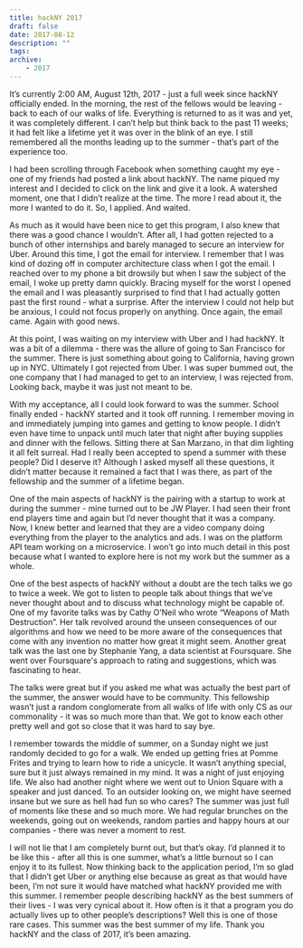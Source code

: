 ```yaml
---
title: hackNY 2017
draft: false
date: 2017-08-12
description: ""
tags:
archive:
	- 2017
---
```


It’s currently 2:00 AM, August 12th, 2017 - just a full week since hackNY officially ended. In the morning, the rest of the fellows would be leaving - back to each of our walks of life. Everything is returned to as it was and yet, it was completely different. I can’t help but think back to the past 11 weeks; it had felt like a lifetime yet it was over in the blink of an eye. I still remembered all the months leading up to the summer - that’s part of the experience too.

<!-- more -->

I had been scrolling through Facebook when something caught my eye - one of my friends had posted a link about hackNY. The name piqued my interest and I decided to click on the link and give it a look. A watershed moment, one that I didn’t realize at the time. The more I read about it, the more I wanted to do it. So, I applied. And waited.

As much as it would have been nice to get this program, I also knew that there was a good chance I wouldn’t. After all, I had gotten rejected to a bunch of other internships and barely managed to secure an interview for Uber. Around this time, I got the email for interview. I remember that I was kind of dozing off in computer architecture class when I got the email. I reached over to my phone a bit drowsily but when I saw the subject of the email, I woke up pretty damn quickly. Bracing myself for the worst I opened the email and I was pleasantly surprised to find that I had actually gotten past the first round - what a surprise. After the interview I could not help but be anxious, I could not focus properly on anything. Once again, the email came. Again with good news.

At this point, I was waiting on my interview with Uber and I had hackNY. It was a bit of a dilemma - there was the allure of going to San Francisco for the summer. There is just something about going to California, having grown up in NYC. Ultimately I got rejected from Uber. I was super bummed out, the one company that I had managed to get to an interview, I was rejected from. Looking back, maybe it was just not meant to be.

With my acceptance, all I could look forward to was the summer. School finally ended - hackNY started and it took off running. I remember moving in and immediately jumping into games and getting to know people. I didn’t even have time to unpack until much later that night after buying supplies and dinner with the fellows. Sitting there at San Marzano, in that dim lighting it all felt surreal. Had I really been accepted to spend a summer with these people? Did I deserve it? Although I asked myself all these questions, it didn’t matter because it remained a fact that I was there, as part of the fellowship and the summer of a lifetime began.

One of the main aspects of hackNY is the pairing with a startup to work at during the summer - mine turned out to be JW Player. I had seen their front end players time and again but I’d never thought that it was a company. Now, I knew better and learned that they are a video company doing everything from the player to the analytics and ads. I was on the platform API team working on a microservice. I won’t go into much detail in this post because what I wanted to explore here is not my work but the summer as a whole.

One of the best aspects of hackNY without a doubt are the tech talks we go to twice a week. We got to listen to people talk about things that we’ve never thought about and to discuss what technology might be capable of. One of my favorite talks was by Cathy O’Neil who wrote “Weapons of Math Destruction”. Her talk revolved around the unseen consequences of our algorithms and how we need to be more aware of the consequences that come with any invention no matter how great it might seem. Another great talk was the last one by Stephanie Yang, a data scientist at Foursquare. She went over Foursquare's approach to rating and suggestions, which was fascinating to hear.

The talks were great but if you asked me what was actually the best part of the summer, the answer would have to be community. This fellowship wasn’t just a random conglomerate from all walks of life with only CS as our commonality - it was so much more than that. We got to know each other pretty well and got so close that it was hard to say bye.

I remember towards the middle of summer, on a Sunday night we just randomly decided to go for a walk. We ended up getting fries at Pomme Frites and trying to learn how to ride a unicycle. It wasn’t anything special, sure but it just always remained in my mind. It was a night of just enjoying life. We also had another night where we went out to Union Square with a speaker and just danced. To an outsider looking on, we might have seemed insane but we sure as hell had fun so who cares? The summer was just full of moments like these and so much more. We had regular brunches on the weekends, going out on weekends, random parties and happy hours at our companies - there was never a moment to rest.

I will not lie that I am completely burnt out, but that’s okay. I’d planned it to be like this - after all this is one summer, what’s a little burnout so I can enjoy it to its fullest. Now thinking back to the application period, I’m so glad that I didn’t get Uber or anything else because as great as that would have been, I’m not sure it would have matched what hackNY provided me with this summer. I remember people describing hackNY as the best summers of their lives - I was very cynical about it. How often is it that a program you do actually lives up to other people’s descriptions? Well this is one of those rare cases. This summer was the best summer of my life. Thank you hackNY and the class of 2017, it’s been amazing.
